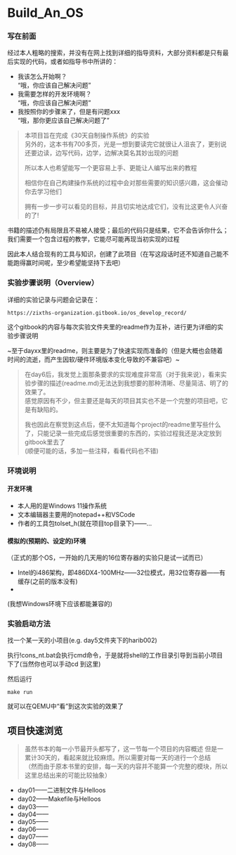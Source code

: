 # Build_An_OS
### 写在前面
<!--(真挺难绷的，到了研究生阶段才回过头来完成当初想完成的实验)-->
经过本人粗略的搜索，并没有在网上找到详细的指导资料，大部分资料都是只有最后实现的代码，或者如指导书中所讲的：  
- 我该怎么开始啊？  
“哦，你应该自己解决问题”
- 我需要怎样的开发环境啊？  
“哦，你应该自己解决问题”
- 我按照你的步骤来了，但是有问题xxx  
“哦，那你更应该自己解决问题了”

> 本项目旨在完成《30天自制操作系统》的实验  
> 另外的，这本书有700多页，光是一想到要读完它就很让人沮丧了，更别说还要边读，边写代码，边学，边解决莫名其妙出现的问题  
> 
> 所以本人也希望能写一个更容易上手、更能让人编写出来的教程
> 
> 相信你在自己构建操作系统的过程中会对那些需要的知识感兴趣，这会催动你去学习他们  
>
> 拥有一步一步可以看见的目标，并且切实地达成它们，没有比这更令人兴奋的了!

书籍的描述仍有局限且不易被人接受；最后的代码只是结果，它不会告诉你什么；我们需要一个包含过程的教学，它能尽可能再现当初实现的过程  

因此本人结合现有的工具与知识，创建了此项目（在写这段话时还不知道自己能不能跑得赢时间呢，至少希望能坚持下去吧）

### 实验步骤说明（Overview）
详细的实验记录与问题会记录在：  
```
https://zixths-organization.gitbook.io/os_develop_record/
```
这个gitbook的内容与每次实验文件夹里的readme作为互补，进行更为详细的实验步骤说明  

~至于dayxx里的readme，则主要是为了快速实现而准备的（但是大概也会随着时间的流逝，而产生因软/硬件环境版本变化导致的不兼容吧）~  
> 在day6后，我发觉上面那条要求的实现难度非常高（对于我来说），看来实验步骤的描述(readme.md)无法达到我想要的那种清晰、尽量简洁、明了的效果了。  
> 感觉原因有不少，但主要还是每天的项目其实也不是一个完整的项目吧，它是有缺陷的。
>   
> 我也因此在察觉到这点后，便不太知道每个project的readme里写些什么了，只能记录一些完成后感觉很重要的东西的，实验过程我还是决定放到gitbook里去了  
> (顺便可能的话，多加一些注释，看看代码也不错)

### 环境说明
#### 开发环境
- 本人用的是Windows 11操作系统
- 文本编辑器主要用的notepad++和VSCode
- 作者的工具包tolset_h(就在项目top目录下)——...

#### 模拟的(预期的、设定的)环境
（正式的那个OS，一开始的几天用的16位寄存器的实验只是试一试而已）
- Intel的i486架构，即486DX4-100MHz——32位模式，用32位寄存器——有缓存(之前的版本没有)
- 


(我想Windows环境下应该都能兼容的)

### 实验启动方法
找一个某一天的小项目(e.g. day5文件夹下的harib002)

执行!cons_nt.bat会执行cmd命令，于是就将shell的工作目录引导到当前小项目下了(当然你也可以手动cd 到这里)  

然后运行  
```
make run
```
就可以在QEMU中“看”到这次实验的效果了

## 项目快速浏览
> 虽然书本的每一小节最开头都写了，这一节每一个项目的内容概述
> 但是一累计30天的，看起来就比较麻烦。所以需要对每一天的进行一个总结  
> （然而由于原本书里的安排，每一天的内容并不能算一个完整的模块，所以这里总结出来的可能比较抽象）
- day01——二进制文件与Helloos
- day02——Makefile与Helloos
- day03——
- day04——
- day05——
- day06——
- day07——
- day08——
